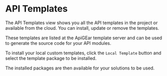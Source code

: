# API Templates

The API Templates view shows you all the API templates in the project or available from the cloud. You can install, update or remove the templates.

These templates are listed at the ApiGEar template server and can be used to generate the source code for your API modules.

To install your local custom templates, click the `Local Template` button and select the template package to be installed.

The installed packages are then available for your solutions to be used.
